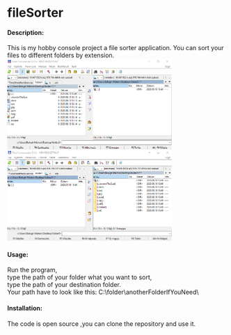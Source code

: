 # fileSorter
#### Description:   
This is my hobby console project a file sorter application.
You can sort your files to different folders by extension.
<img src="imgs/folder1-2.png" width=75% height=75%>
#### Usage:  
Run the program,  
type the path of your folder what you want to sort,  
type the path of your destination folder.  
Your path have to look like this:  C:\\folder\\anotherFolderIfYouNeed\\  

#### Installation:  
The code is open source ,you can clone the repository and use it. 
